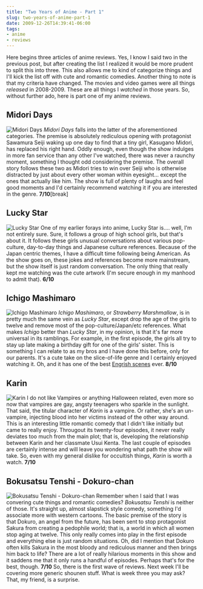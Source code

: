 ```yaml
---
title: "Two Years of Anime - Part 1"
slug: two-years-of-anime-part-1
date: 2009-12-26T14:39:41-06:00
tags:
- anime
- reviews
---
```

Here begins three articles of anime reviews. Yes, I know I said two in the previous post, but after creating the list I realized it would be more prudent to split this into three. This also allows me to kind of categorize things and I'll kick the list off with cute and romantic comedies. Another thing to note is that my criteria have changed. The movies and video games were all things _released_ in 2008-2009. These are all things I _watched_ in those years. So, without further ado, here is part one of my anime reviews.
## Midori Days
![](http://images.dxprog.com/blog/reviews09_midori_days.jpg "Midori Days")
_Midori Days_ falls into the latter of the aforementioned categories. The premise is absolutely rediculous opening with protagonist Sawamura Seiji waking up one day to find that a tiny girl, Kasugano Midori, has replaced his right hand. Oddly enough, even though the show indulges in more fan service than any other I've watched, there was never a raunchy moment, something I thought odd considering the premise. The overall story follows these two as Midori tries to win over Seiji who is otherwise distracted by just about every other woman within eyesight... except the ones that actually like him. The show is full of plenty of laughs and feel good moments and I'd certainly recommend watching it if you are interested in the genre. **7/10**[break]
## Lucky Star
![](http://images.dxprog.com/blog/reviews09_lucky_star.jpg "Lucky Star")
One of my earlier forays into anime, Lucky Star is.... well, I'm not entirely sure. Sure, it follows a group of high school girls, but that's about it. It follows these girls unusual conversations about various pop-culture, day-to-day things and Japanese culture references. Because of the Japan centric themes, I have a difficult time following being American. As the show goes on, these jokes and references become more mainstream, but the show itself is just random conversation. The only thing that really kept me watching was the cute artwork (I'm secure enough in my manhood to admit that). **6/10**
## Ichigo Mashimaro
![](http://images.dxprog.com/blog/reviews09_ichigo_mashimaro.jpg "Ichigo Mashimaro")
_Ichigo Mashimaro_, or _Strawberry Marshmallow_, is in pretty much the same vein as _Lucky Star_, except drop the age of the girls to twelve and remove most of the pop-culture/Japan/etc references. What makes _Ichigo_ better than _Lucky Star_, in my opinion, is that it's far more universal in its ramblings. For example, in the first episode, the girls all try to stay up late making a birthday gift for one of the girls' sister. This is something I can relate to as my bros and I have done this before, only for our parents. It's a cute take on the slice-of-life genre and I certainly enjoyed watching it. Oh, and it has one of the best [Engrish scenes](http://www.youtube.com/watch?v=IzGbA1ov_WE) ever. **8/10**
## Karin
![](http://images.dxprog.com/blog/reviews09_karin.jpg "Karin")
I do not like Vampires or anything Halloween related, even more so now that vampires are gay, angsty teenagers who sparkle in the sunlight. That said, the titular character of _Karin_ is a vampire. Or rather, she's an un-vampire, injecting blood into her victims instead of the other way around. This is an interesting little romantic comedy that I didn't like initially but came to really enjoy. Througout its twenty-four episodes, it never really deviates too much from the main plot; that is, developing the relationship between Karin and her classmate Usui Kenta. The last couple of episodes are certainly intense and will leave you wondering what path the show will take. So, even with my general dislike for occultish things, _Karin_ is worth a watch. **7/10**
## Bokusatsu Tenshi - Dokuro-chan
![](http://images.dxprog.com/blog/reviews09_bokusatsu_tenshi.jpg "Bokusatsu Tenshi - Dokuro-chan")
Remember when I said that I was convering cute things and romantic comedies? _Bokusatsu Tenshi_ is neither of those. It's straight up, almost slapstick style comedy, something I'd associate more with western cartoons. The basic premise of the story is that Dokuro, an angel from the future, has been sent to stop protagonist Sakura from creating a pedophile world; that is, a world in which all women stop aging at twelve. This only really comes into play in the first episode and everything else is just random situations. Oh, did I mention that Dokuro often kills Sakura in the most bloody and rediculous manner and then brings him back to life? There are a lot of really hilarious moments in this show and it saddens me that it only runs a handful of episodes. Perhaps that's for the best, though. **7/10**
So, there is the first wave of reviews. Next week I'll be covering more generic shounen stuff. What is week three you may ask? That, my friend, is a surprise.
